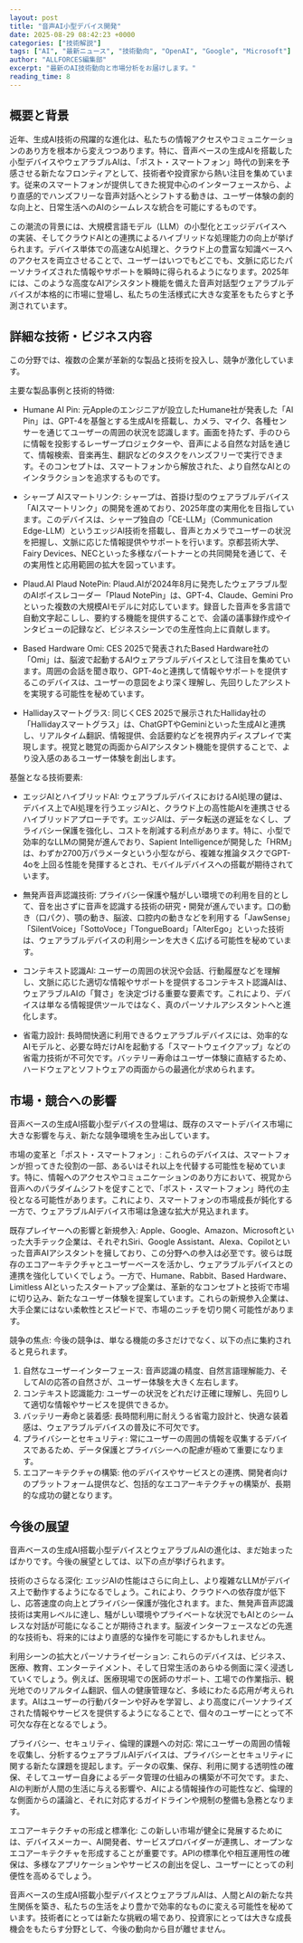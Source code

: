```yaml
---
layout: post
title: "音声AI小型デバイス開発"
date: 2025-08-29 08:42:23 +0000
categories: ["技術解説"]
tags: ["AI", "最新ニュース", "技術動向", "OpenAI", "Google", "Microsoft"]
author: "ALLFORCES編集部"
excerpt: "最新のAI技術動向と市場分析をお届けします。"
reading_time: 8
---
```



## 概要と背景

近年、生成AI技術の飛躍的な進化は、私たちの情報アクセスやコミュニケーションのあり方を根本から変えつつあります。特に、音声ベースの生成AIを搭載した小型デバイスやウェアラブルAIは、「ポスト・スマートフォン」時代の到来を予感させる新たなフロンティアとして、技術者や投資家から熱い注目を集めています。従来のスマートフォンが提供してきた視覚中心のインターフェースから、より直感的でハンズフリーな音声対話へとシフトする動きは、ユーザー体験の劇的な向上と、日常生活へのAIのシームレスな統合を可能にするものです。

この潮流の背景には、大規模言語モデル（LLM）の小型化とエッジデバイスへの実装、そしてクラウドAIとの連携によるハイブリッドな処理能力の向上が挙げられます。デバイス単体での高速なAI処理と、クラウド上の豊富な知識ベースへのアクセスを両立させることで、ユーザーはいつでもどこでも、文脈に応じたパーソナライズされた情報やサポートを瞬時に得られるようになります。2025年には、このような高度なAIアシスタント機能を備えた音声対話型ウェアラブルデバイスが本格的に市場に登場し、私たちの生活様式に大きな変革をもたらすと予測されています。

## 詳細な技術・ビジネス内容

この分野では、複数の企業が革新的な製品と技術を投入し、競争が激化しています。

主要な製品事例と技術的特徴:

*   Humane AI Pin: 元Appleのエンジニアが設立したHumane社が発表した「AI Pin」は、GPT-4を基盤とする生成AIを搭載し、カメラ、マイク、各種センサーを通じてユーザーの周囲の状況を認識します。画面を持たず、手のひらに情報を投影するレーザープロジェクターや、音声による自然な対話を通じて、情報検索、音楽再生、翻訳などのタスクをハンズフリーで実行できます。そのコンセプトは、スマートフォンから解放された、より自然なAIとのインタラクションを追求するものです。

*   シャープ AIスマートリンク: シャープは、首掛け型のウェアラブルデバイス「AIスマートリンク」の開発を進めており、2025年度の実用化を目指しています。このデバイスは、シャープ独自の「CE-LLM」（Communication Edge-LLM）というエッジAI技術を搭載し、音声とカメラでユーザーの状況を把握し、文脈に応じた情報提供やサポートを行います。京都芸術大学、Fairy Devices、NECといった多様なパートナーとの共同開発を通じて、その実用性と応用範囲の拡大を図っています。

*   Plaud.AI Plaud NotePin: Plaud.AIが2024年8月に発売したウェアラブル型のAIボイスレコーダー「Plaud NotePin」は、GPT-4、Claude、Gemini Proといった複数の大規模AIモデルに対応しています。録音した音声を多言語で自動文字起こしし、要約する機能を提供することで、会議の議事録作成やインタビューの記録など、ビジネスシーンでの生産性向上に貢献します。

*   Based Hardware Omi: CES 2025で発表されたBased Hardware社の「Omi」は、脳波で起動するAIウェアラブルデバイスとして注目を集めています。周囲の会話を聞き取り、GPT-4oと連携して情報やサポートを提供するこのデバイスは、ユーザーの意図をより深く理解し、先回りしたアシストを実現する可能性を秘めています。

*   Hallidayスマートグラス: 同じくCES 2025で展示されたHalliday社の「Hallidayスマートグラス」は、ChatGPTやGeminiといった生成AIと連携し、リアルタイム翻訳、情報提供、会話要約などを視界内ディスプレイで実現します。視覚と聴覚の両面からAIアシスタント機能を提供することで、より没入感のあるユーザー体験を創出します。

基盤となる技術要素:

*   エッジAIとハイブリッドAI: ウェアラブルデバイスにおけるAI処理の鍵は、デバイス上でAI処理を行うエッジAIと、クラウド上の高性能AIを連携させるハイブリッドアプローチです。エッジAIは、データ転送の遅延をなくし、プライバシー保護を強化し、コストを削減する利点があります。特に、小型で効率的なLLMの開発が進んでおり、Sapient Intelligenceが開発した「HRM」は、わずか2700万パラメータという小型ながら、複雑な推論タスクでGPT-4oを上回る性能を発揮するとされ、モバイルデバイスへの搭載が期待されています。

*   無発声音声認識技術: プライバシー保護や騒がしい環境での利用を目的として、音を出さずに音声を認識する技術の研究・開発が進んでいます。口の動き（口パク）、顎の動き、脳波、口腔内の動きなどを利用する「JawSense」「SilentVoice」「SottoVoce」「TongueBoard」「AlterEgo」といった技術は、ウェアラブルデバイスの利用シーンを大きく広げる可能性を秘めています。

*   コンテキスト認識AI: ユーザーの周囲の状況や会話、行動履歴などを理解し、文脈に応じた適切な情報やサポートを提供するコンテキスト認識AIは、ウェアラブルAIの「賢さ」を決定づける重要な要素です。これにより、デバイスは単なる情報提供ツールではなく、真のパーソナルアシスタントへと進化します。

*   省電力設計: 長時間快適に利用できるウェアラブルデバイスには、効率的なAIモデルと、必要な時だけAIを起動する「スマートウェイクアップ」などの省電力技術が不可欠です。バッテリー寿命はユーザー体験に直結するため、ハードウェアとソフトウェアの両面からの最適化が求められます。

## 市場・競合への影響

音声ベースの生成AI搭載小型デバイスの登場は、既存のスマートデバイス市場に大きな影響を与え、新たな競争環境を生み出しています。

市場の変革と「ポスト・スマートフォン」:
これらのデバイスは、スマートフォンが担ってきた役割の一部、あるいはそれ以上を代替する可能性を秘めています。特に、情報へのアクセスやコミュニケーションのあり方において、視覚から音声へのパラダイムシフトを促すことで、「ポスト・スマートフォン」時代の主役となる可能性があります。これにより、スマートフォンの市場成長が鈍化する一方で、ウェアラブルAIデバイス市場は急速な拡大が見込まれます。

既存プレイヤーへの影響と新規参入:
Apple、Google、Amazon、Microsoftといった大手テック企業は、それぞれSiri、Google Assistant、Alexa、Copilotといった音声AIアシスタントを擁しており、この分野への参入は必至です。彼らは既存のエコアーキテクチャとユーザーベースを活かし、ウェアラブルデバイスとの連携を強化していくでしょう。一方で、Humane、Rabbit、Based Hardware、Limitless AIといったスタートアップ企業は、革新的なコンセプトと技術で市場に切り込み、新たなユーザー体験を提案しています。これらの新規参入企業は、大手企業にはない柔軟性とスピードで、市場のニッチを切り開く可能性があります。

競争の焦点:
今後の競争は、単なる機能の多さだけでなく、以下の点に集約されると見られます。
1.  自然なユーザーインターフェース: 音声認識の精度、自然言語理解能力、そしてAIの応答の自然さが、ユーザー体験を大きく左右します。
2.  コンテキスト認識能力: ユーザーの状況をどれだけ正確に理解し、先回りして適切な情報やサービスを提供できるか。
3.  バッテリー寿命と装着感: 長時間利用に耐えうる省電力設計と、快適な装着感は、ウェアラブルデバイスの普及に不可欠です。
4.  プライバシーとセキュリティ: 常にユーザーの周囲の情報を収集するデバイスであるため、データ保護とプライバシーへの配慮が極めて重要になります。
5.  エコアーキテクチャの構築: 他のデバイスやサービスとの連携、開発者向けのプラットフォーム提供など、包括的なエコアーキテクチャの構築が、長期的な成功の鍵となります。

## 今後の展望

音声ベースの生成AI搭載小型デバイスとウェアラブルAIの進化は、まだ始まったばかりです。今後の展望としては、以下の点が挙げられます。

技術のさらなる深化:
エッジAIの性能はさらに向上し、より複雑なLLMがデバイス上で動作するようになるでしょう。これにより、クラウドへの依存度が低下し、応答速度の向上とプライバシー保護が強化されます。また、無発声音声認識技術は実用レベルに達し、騒がしい環境やプライベートな状況でもAIとのシームレスな対話が可能になることが期待されます。脳波インターフェースなどの先進的な技術も、将来的にはより直感的な操作を可能にするかもしれません。

利用シーンの拡大とパーソナライゼーション:
これらのデバイスは、ビジネス、医療、教育、エンターテイメント、そして日常生活のあらゆる側面に深く浸透していくでしょう。例えば、医療現場での医師のサポート、工場での作業指示、観光地でのリアルタイム翻訳、個人の健康管理など、多岐にわたる応用が考えられます。AIはユーザーの行動パターンや好みを学習し、より高度にパーソナライズされた情報やサービスを提供するようになることで、個々のユーザーにとって不可欠な存在となるでしょう。

プライバシー、セキュリティ、倫理的課題への対応:
常にユーザーの周囲の情報を収集し、分析するウェアラブルAIデバイスは、プライバシーとセキュリティに関する新たな課題を提起します。データの収集、保存、利用に関する透明性の確保、そしてユーザー自身によるデータ管理の仕組みの構築が不可欠です。また、AIの判断が人間の生活に与える影響や、AIによる情報操作の可能性など、倫理的な側面からの議論と、それに対応するガイドラインや規制の整備も急務となります。

エコアーキテクチャの形成と標準化:
この新しい市場が健全に発展するためには、デバイスメーカー、AI開発者、サービスプロバイダーが連携し、オープンなエコアーキテクチャを形成することが重要です。APIの標準化や相互運用性の確保は、多様なアプリケーションやサービスの創出を促し、ユーザーにとっての利便性を高めるでしょう。

音声ベースの生成AI搭載小型デバイスとウェアラブルAIは、人間とAIの新たな共生関係を築き、私たちの生活をより豊かで効率的なものに変える可能性を秘めています。技術者にとっては新たな挑戦の場であり、投資家にとっては大きな成長機会をもたらす分野として、今後の動向から目が離せません。

